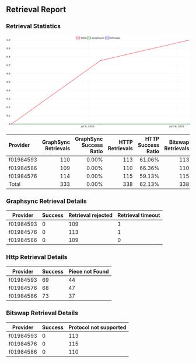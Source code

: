 ## Retrieval Report
### Retrieval Statistics
<img src="https://raw.githubusercontent.com/data-preservation-programs/filplus-checker-assets/main/filecoin-project/filecoin-plus-large-datasets/issues/1716/1689665691061.png"/>

| Provider  | GraphSync Retrievals | GraphSync Success Ratio | HTTP Retrievals | HTTP Success Ratio | Bitswap Retrievals | Bitswap Success Ratio |
| :-------- | -------------------: | ----------------------: | --------------: | -----------------: | -----------------: | --------------------: |
| f01984593 |                  110 |                   0.00% |             113 |             61.06% |                113 |                 0.00% |
| f01984586 |                  109 |                   0.00% |             110 |             66.36% |                110 |                 0.00% |
| f01984576 |                  114 |                   0.00% |             115 |             59.13% |                115 |                 0.00% |
| Total     |                  333 |                   0.00% |             338 |             62.13% |                338 |                 0.00% |

### Graphsync Retrieval Details
| Provider  | Success | Retrieval rejected | Retrieval timeout |
| --------- | ------- | ------------------ | ----------------- |
| f01984593 | 0       | 109                | 1                 |
| f01984576 | 0       | 113                | 1                 |
| f01984586 | 0       | 109                | 0                 |

### Http Retrieval Details
| Provider  | Success | Piece not Found |
| --------- | ------- | --------------- |
| f01984593 | 69      | 44              |
| f01984576 | 68      | 47              |
| f01984586 | 73      | 37              |

### Bitswap Retrieval Details
| Provider  | Success | Protocol not supported |
| --------- | ------- | ---------------------- |
| f01984593 | 0       | 113                    |
| f01984576 | 0       | 115                    |
| f01984586 | 0       | 110                    |
